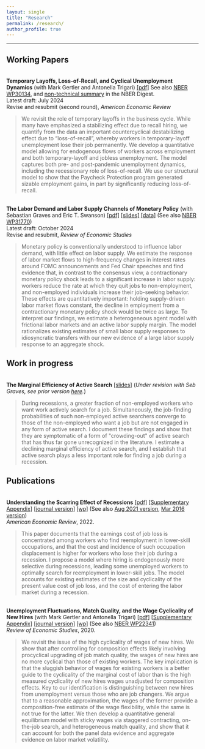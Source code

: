 ```yaml
---
layout: single
title: "Research"
permalink: /research/
author_profile: true
---
```

---

## Working Papers

<br/>**Temporary Layoffs, Loss-of-Recall, and Cyclical Unemployment Dynamics** (with Mark Gertler and Antonella Trigari) [[pdf]](https://christopher-huckfeldt.github.io/files/GHT2024.pdf) See also [NBER WP30134](https://www.nber.org/papers/w30134), and [non-technical summary](https://www.nber.org/digest/202210/temporary-layoffs-and-dynamics-cyclical-unemployment) in the NBER Digest.<br/>
Latest draft: July 2024 <br/>
Revise and resubmit (second round), _American Economic Review_ <br/>
> We revisit the role of temporary layoffs in the business cycle. While many have emphasized a stabilizing effect due to recall hiring, we quantify from the data an important countercyclical destabilizing effect due to “loss-of-recall”, whereby workers in temporary-layoff unemployment lose their job permanently. We develop a quantitative model allowing for endogenous flows of workers across employment and both temporary-layoff and jobless unemployment. The model captures both pre- and post-pandemic unemployment dynamics, including the recessionary role of loss-of-recall. We use our structural model to show that the Paycheck Protection program generated sizable employment gains, in part by significantly reducing loss-of-recall.  

<br/>**The Labor Demand and Labor Supply Channels of Monetary Policy** (with Sebastian Graves and Eric T. Swanson) [[pdf]](https://christopher-huckfeldt.github.io/files/GHS2024.pdf) [[slides]](https://christopher-huckfeldt.github.io/files/GHS2024_slides.pdf) [[data]](https://github.com/Christopher-Huckfeldt/GHS_Labor_Flows) (See also [NBER WP31770](https://www.nber.org/papers/w31770))<br/>
Latest draft: October 2024 <br/>
Revise and resubmit, _Review of Economic Studies_ <br/>
> Monetary policy is conventionally understood to influence labor demand, with little effect on labor supply. We estimate the response of labor market flows to high-frequency changes in interest rates around FOMC announcements and Fed Chair speeches and find evidence that, in contrast to the consensus view, a contractionary monetary policy shock leads to a significant increase in labor supply: workers reduce the rate at which they quit jobs to non-employment, and non-employed individuals increase their job-seeking behavior. These effects are quantitatively important: holding supply-driven labor market flows constant, the decline in employment from a contractionary monetary policy shock would be twice as large. To interpret our findings, we estimate a heterogeneous agent model with frictional labor markets and an active labor supply margin. The model rationalizes existing estimates of small labor supply responses to idiosyncratic transfers with our new evidence of a large labor supply response to an aggregate shock.



## Work in progress

<br/>**The Marginal Efficiency of Active Search** [[slides]](https://christopher-huckfeldt.github.io/files/MEoAS_slides.pdf) (_Under revision with Seb Graves, see prior version [here](https://christopher-huckfeldt.github.io/files/MEoAS.pdf)._)<br/>  
> During recessions, a greater fraction of non-employed workers who want work actively search for a job. Simultaneously, the job-finding probabilities of such non-employed active searchers converge to those of the non-employed who want a job but are not engaged in any form of active search. I document these findings and show that they are symptomatic of a form of "crowding-out" of active search that has thus far gone unrecognized in the literature. I estimate a declining marginal efficiency of active search, and I establish that active search plays a less important role for finding a job during a recession.

 

## Publications

<br/>**Understanding the Scarring Effect of Recessions**  [[pdf]](https://christopher-huckfeldt.github.io/files/Huckfeldt2022.pdf) [[Supplementary Appendix]](https://christopher-huckfeldt.github.io/files/Huckfeldt2022_appendix.pdf) [[journal version]](https://www.aeaweb.org/articles?id=10.1257/aer.20160449) [[wp]](https://christopher-huckfeldt.github.io/files/UTSEOR2021Nov.pdf) (See also [Aug 2021 version](https://christopher-huckfeldt.github.io/files/UTSEOR2021Aug.pdf), [Mar 2016 version](https://christopher-huckfeldt.github.io/files/UTSEOR2016.pdf)) <br/> 
_American Economic Review_, 2022.     

> This paper documents that the earnings cost of job loss is concentrated among workers who find reemployment in lower-skill occupations, and that the cost and incidence of such occupation displacement is higher for workers who lose their job during a recession. I propose a model where hiring is endogenously more selective during recessions, leading some unemployed workers to optimally search for reemployment in lower-skill jobs. The model accounts for existing estimates of the size and cyclicality of the present value cost of job loss, and the cost of entering the labor market during a recession.

<br/>**Unemployment Fluctuations, Match Quality, and the Wage Cyclicality of New Hires** (with Mark Gertler and Antonella Trigari) [[pdf]](https://christopher-huckfeldt.github.io/files/GHT2020.pdf) [[Supplementary Appendix]](https://christopher-huckfeldt.github.io/files/GHT2020_appendix.pdf) [[journal version]](https://doi.org/10.1093/restud/rdaa004) [[wp]](https://christopher-huckfeldt.github.io/files/GHT2019.pdf) (See also [NBER WP22341](https://www.nber.org/papers/w22341))<br/>
_Review of Economic Studies_, 2020.
> We revisit the issue of the high cyclicality of wages of new hires.  We show that after controlling for composition effects likely involving procyclical upgrading of job match quality, the wages of new hires are no more cyclical than those of existing workers. The key implication is that the sluggish behavior of wages for existing workers is a better guide to the cyclicality of the marginal cost of labor than is the high measured cyclicality of new hires wages unadjusted for composition effects. Key to our identification is distinguishing between new hires from unemployment versus those who are job changers. We argue that to a reasonable approximation, the wages of the former provide a composition-free estimate of the wage flexibility, while the same is not true for the latter. We then develop a quantitative general equilibrium model with sticky wages via staggered contracting, on-the-job search, and heterogeneous match quality, and show that it can account for both the panel data evidence and aggregate evidence on labor market volatility.




